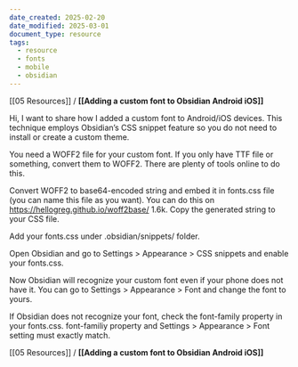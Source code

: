 ```yaml
---
date_created: 2025-02-20
date_modified: 2025-03-01
document_type: resource
tags:
  - resource
  - fonts
  - mobile
  - obsidian
---
```


[[05 Resources]] / **[[Adding a custom font to Obsidian Android iOS]]**

Hi, I want to share how I added a custom font to Android/iOS devices. This technique employs Obsidian’s CSS snippet feature so you do not need to install or create a custom theme.

You need a WOFF2 file for your custom font. If you only have TTF file or something, convert them to WOFF2. There are plenty of tools online to do this.

Convert WOFF2 to base64-encoded string and embed it in fonts.css file (you can name this file as you want). You can do this on https://hellogreg.github.io/woff2base/ 1.6k. Copy the generated string to your CSS file.

Add your fonts.css under .obsidian/snippets/ folder.

Open Obsidian and go to Settings > Appearance > CSS snippets and enable your fonts.css.

Now Obsidian will recognize your custom font even if your phone does not have it. You can go to Settings > Appearance > Font and change the font to yours.

If Obsidian does not recognize your font, check the font-family property in your fonts.css. font-familiy property and Settings > Appearance > Font setting must exactly match.

[[05 Resources]] / **[[Adding a custom font to Obsidian Android iOS]]**